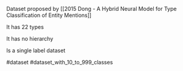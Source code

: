 Dataset proposed by [[2015 Dong - A Hybrid Neural Model for Type Classification of Entity Mentions]]

It has 22 types

It has no hierarchy

Is a single label dataset

#dataset #dataset_with_10_to_999_classes 